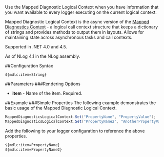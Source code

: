 Use the Mapped Diagnostic Logical Context when you have information that you want available to every logger executing on the current logical context.

Mapped Diagnostic Logical Context is the async version of the [Mapped Diagnostics Context](Mdc-Layout-Renderer) - a logical call context structure that keeps a dictionary of strings and provides methods to output them in layouts. Allows for maintaining state across asynchronous tasks and call contexts. 

Supported in .NET 4.0 and 4.5.

As of NLog 4.1 in the NLog assembly.

##Configuration Syntax
```
${mdlc:item=String}
```

##Parameters
###Rendering Options
* **item** - Name of the item. Required.

##Example
###Simple Properties
The following example demonstrates the basic usage of the Mapped Diagnostic Logical Context.

```c#
MappedDiagnosticsLogicalContext.Set("PropertyName", "PropertyValue");
MappedDiagnosticsLogicalContext.Set("PropertyName2", "AnotherPropertyValue");
```

Add the following to your logger configuration to reference the above properties.
```xml
${mdlc:item=PropertyName}
${mdlc:item=PropertyName2}
```
